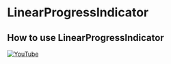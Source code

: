 # LinearProgressIndicator
## How to use LinearProgressIndicator


[![YouTube](https://img.youtube.com/vi/N_61LnoGY6A/0.jpg)](https://youtu.be/N_61LnoGY6A "How to use LinearProgressIndicator")
